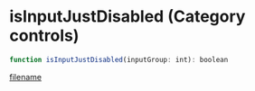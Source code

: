 # isInputJustDisabled (Category controls)

```js
function isInputJustDisabled(inputGroup: int): boolean
```

[filename](isInputJustDisabled_m.md ':include')